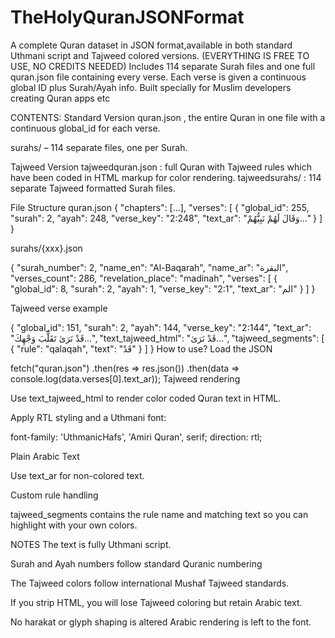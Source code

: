 # TheHolyQuranJSONFormat
A complete Quran dataset in JSON format,available in both standard Uthmani script and Tajweed colored versions. (EVERYTHING IS FREE TO USE, NO CREDITS NEEDED)
Includes 114 separate Surah files and one full quran.json file containing every verse.
Each verse is given a continuous global ID plus Surah/Ayah info.
Built specially for Muslim developers creating Quran apps etc

CONTENTS:
Standard Version
quran.json , the entire Quran in one file with a continuous global_id for each verse.

surahs/ – 114 separate files, one per Surah.

Tajweed Version
tajweedquran.json : full Quran with Tajweed rules which have been coded in HTML markup for color rendering.
tajweedsurahs/ : 114 separate Tajweed formatted Surah files.

File Structure
quran.json
{
  "chapters": [...],
  "verses": [
    {
      "global_id": 255,
      "surah": 2,
      "ayah": 248,
      "verse_key": "2:248",
      "text_ar": "وَقَالَ لَهُمْ نَبِيُّهُمْ..."
    }
  ]
}

surahs/{xxx}.json

{
  "surah_number": 2,
  "name_en": "Al-Baqarah",
  "name_ar": "البقرة",
  "verses_count": 286,
  "revelation_place": "madinah",
  "verses": [
    {
      "global_id": 8,
      "surah": 2,
      "ayah": 1,
      "verse_key": "2:1",
      "text_ar": "الم"
    }
  ]
}

Tajweed verse example

{
  "global_id": 151,
  "surah": 2,
  "ayah": 144,
  "verse_key": "2:144",
  "text_ar": "قَدْ نَرَىٰ تَقَلُّبَ وَجْهِكَ...",
  "text_tajweed_html": "قَ<tajweed class=qalaqah>دْ</tajweed> نَرَىٰ...",
  "tajweed_segments": [
    {
      "rule": "qalaqah",
      "text": "قَ<tajweed class=qalaqah>دْ</tajweed>"
    }
  ]
}
How to use?
Load the JSON

fetch("quran.json")
  .then(res => res.json())
  .then(data => console.log(data.verses[0].text_ar));
Tajweed rendering

Use text_tajweed_html to render color coded Quran text in HTML.

Apply RTL styling and a Uthmani font:


font-family: 'UthmanicHafs', 'Amiri Quran', serif;
direction: rtl;

Plain Arabic Text

Use text_ar for non-colored text.

Custom rule handling

tajweed_segments contains the rule name and matching text so you can highlight with your own colors.

NOTES
The text is fully Uthmani script.

Surah and Ayah numbers follow standard Quranic numbering


The Tajweed colors follow international Mushaf Tajweed standards.

If you strip HTML, you will lose Tajweed coloring but retain Arabic text.

No harakat or glyph shaping is altered Arabic rendering is left to the font.
